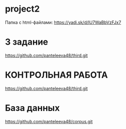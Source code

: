 # project2
Папка с html-файлами:
https://yadi.sk/d/IU7WaBbVzFJx7
# 3 задание
https://github.com/panteleeva48/third.git
# КОНТРОЛЬНАЯ РАБОТА
https://github.com/panteleeva48/third.git
# База данных
https://github.com/panteleeva48/corpus.git
